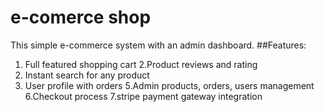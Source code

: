 # e-comerce shop
This simple e-commerce system with an admin dashboard.
##Features:
1. Full featured shopping cart
2.Product reviews and rating
3. Instant search for any product 
4. User profile with orders
5.Admin products, orders, users management
6.Checkout process
7.stripe payment gateway integration
